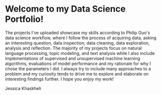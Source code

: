 # Welcome to my Data Science Portfolio!

The projects I've uploaded showcase my skills according to Philip Guo's data science workflow, where I follow the process of acquiring data, asking an interesting question, data inspection, data cleaning, data exploration, analysis and reflection. The majority of my projects focus on natural language processing, topic modeling, and text analysis while I also include implementations of supervised and unsupervised machine learning algorithms, evaluations of model performance and my rationale for why I chose the parameters I did. I always try to include many approaches to a problem and my curiosity tends to drive me to explore and elaborate on interesting findings further. I hope you enjoy my work!

Jessica Khaskheli
